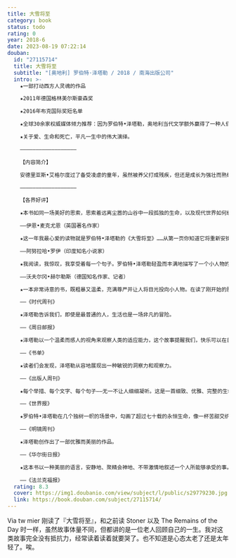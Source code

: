 ```yaml
---
title: 大雪将至
category: book
status: todo
rating: 0
year: 2018-6
date: 2023-08-19 07:22:14
douban:
  id: "27115714"
  title: 大雪将至
  subtitle: "[奥地利] 罗伯特·泽塔勒 / 2018 / 南海出版公司"
  intro: >-
    ★一部打动西方人灵魂的作品

    ★2011年德国格林美尔斯豪森奖

    ★2016年布克国际奖短名单

    ★全球30余家权威媒体倾力推荐：因为罗伯特•泽塔勒，奥地利当代文学额外赢得了一种人们再也不想放弃的声音。

    ★关于爱、生命和死亡，平凡一生中的伟大演绎。

    ——————————————————

    【内容简介】

    安德里亚斯•艾格尔度过了备受凌虐的童年，虽然被养父打成残疾，但还是成长为强壮而熟练的工人。他加入施工队，参与第一批高山索道的建设；与玛丽结婚过着安稳的日子，却被一次雪崩剥夺了拥有的一切；他经历过一场战争，在战俘营里待了八年的时间，见证过无数痛苦和死亡。他努力工作，也曾深爱过。在短暂而漫长的一生中，他多次与死亡擦肩而过，但他不曾怨恨，也没有怒火，而是平静地接受着降临到身上的一切，坚定地留下自己的足迹。

    ——————————————————

    【各界好评】

    ★本书如同一场美好的思索，思索着远离尘嚣的山谷中一段孤独的生命，以及现代世界如何缓缓地到来。

    ——伊恩•麦克尤恩（英国著名作家）

    ★这一年我最心爱的读物就是罗伯特•泽塔勒的《大雪将至》……从第一页你知道它将重新安排你的精神世界。这是一个令人惊叹、令人心碎的故事，它封装了一个变化、失去和恢复的世界。

    ——阿努拉哈•罗伊（印度知名小说家）

    ★我阅读，我惊叹，我享受着每一个句子。罗伯特•泽塔勒轻盈而丰满地描写了一个小人物的大感情。

    ——沃夫尔冈•赫尔勒斯（德国知名作家、记者）

    ★一本非常诗意的书，既粗暴又温柔，充满尊严并让人将目光投向小人物。在读了刚开始的那几页后，会舍不得将它放到一边，这证明文学并非依赖引起轰动的题材。

    ——《时代周刊》

    ★泽塔勒告诉我们，即使是最普通的人，生活也是一场非凡的冒险。

    ——《周日邮报》

    ★泽塔勒以一个温柔而感人的视角来观察人类的适应能力，这个故事提醒我们，快乐可以在日常生活和简单的事情中找到。

    ——《书单》

    ★读者们会发现，泽塔勒从容地展现出一种敏锐的洞察力和观察力。

    ——《出版人周刊》

    ★每个举措、每个文字、每个句子——无一不让人细细凝听。这是一首细致、优雅、完整的生命之歌。整个人沉静下来、不能自已，当故事中的悲伤突然止息，却又带来撕心裂肺的大笑和巨大的惊愕。

    ——《世界报》

    ★罗伯特•泽塔勒在几个独树一帜的场景中，勾画了超过七十载的永恒生命，像一杯苦甜交织的日落鸡尾酒。

    ——《明镜周刊》

    ★泽塔勒创作出了一部优雅而美丽的作品。

    ——《华尔街日报》

    ★这本书以一种美丽的语言，安静地、聚精会神地、不带激情地叙述一个人所能够承受的事。这是一位多么令人赞赏的作者，以一本令人无法忘怀的书如此深刻地感动人心。

    ——《法兰克福报》
  rating: 8.3
  cover: https://img1.doubanio.com/view/subject/l/public/s29779230.jpg
  link: https://book.douban.com/subject/27115714/
---
```


Via tw mier 刚读了『大雪将至』，和之前读 Stoner 以及 The Remains of the Day 时一样，虽然故事体量不同，但都讲的是一位老人回顾自己的一生。我对这类故事完全没有抵抗力，经常读着读着就要哭了。也不知道是心态太老了还是太年轻了。唉。
